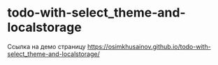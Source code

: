 # todo-with-select_theme-and-localstorage
Ссылка на демо страницу https://osimkhusainov.github.io/todo-with-select_theme-and-localstorage/
